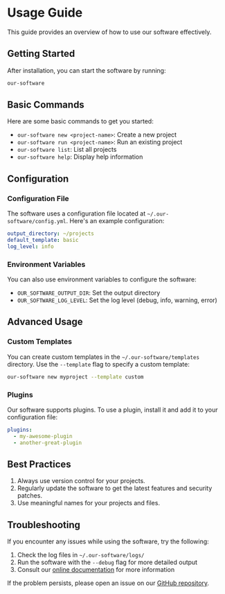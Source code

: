 # Usage Guide

This guide provides an overview of how to use our software effectively.

## Getting Started

After installation, you can start the software by running:

```bash
our-software
```

## Basic Commands

Here are some basic commands to get you started:

- `our-software new <project-name>`: Create a new project
- `our-software run <project-name>`: Run an existing project
- `our-software list`: List all projects
- `our-software help`: Display help information

## Configuration

### Configuration File

The software uses a configuration file located at `~/.our-software/config.yml`. Here's an example configuration:

```yaml
output_directory: ~/projects
default_template: basic
log_level: info
```

### Environment Variables

You can also use environment variables to configure the software:

- `OUR_SOFTWARE_OUTPUT_DIR`: Set the output directory
- `OUR_SOFTWARE_LOG_LEVEL`: Set the log level (debug, info, warning, error)

## Advanced Usage

### Custom Templates

You can create custom templates in the `~/.our-software/templates` directory. Use the `--template` flag to specify a custom template:

```bash
our-software new myproject --template custom
```

### Plugins

Our software supports plugins. To use a plugin, install it and add it to your configuration file:

```yaml
plugins:
  - my-awesome-plugin
  - another-great-plugin
```

## Best Practices

1. Always use version control for your projects.
2. Regularly update the software to get the latest features and security patches.
3. Use meaningful names for your projects and files.

## Troubleshooting

If you encounter any issues while using the software, try the following:

1. Check the log files in `~/.our-software/logs/`
2. Run the software with the `--debug` flag for more detailed output
3. Consult our [online documentation](https://example.com/docs) for more information

If the problem persists, please open an issue on our [GitHub repository](https://github.com/example/our-software/issues).